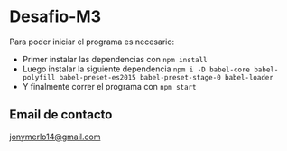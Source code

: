# Desafio-M3

Para poder iniciar el programa es necesario:
 - Primer instalar las dependencias con `npm install`
 - Luego instalar la siguiente dependencia `npm i -D babel-core babel-polyfill babel-preset-es2015 babel-preset-stage-0 babel-loader`
 - Y finalmente correr el programa con `npm start`


## Email de contacto

jonymerlo14@gmail.com

